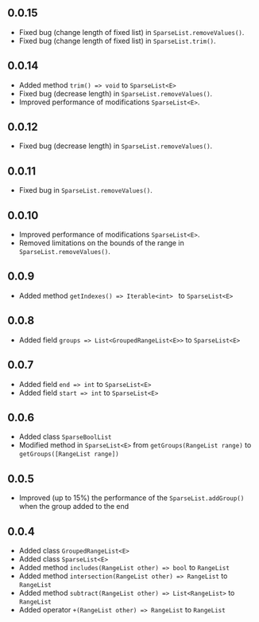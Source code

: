 ## 0.0.15

- Fixed bug (change length of fixed list) in `SparseList.removeValues()`.
- Fixed bug (change length of fixed list) in `SparseList.trim()`.

## 0.0.14

- Added method `trim() => void` to `SparseList<E>`
- Fixed bug (decrease length) in `SparseList.removeValues()`.
- Improved performance of modifications `SparseList<E>`.

## 0.0.12

- Fixed bug (decrease length) in `SparseList.removeValues()`.

## 0.0.11

- Fixed bug in `SparseList.removeValues()`.

## 0.0.10

- Improved performance of modifications `SparseList<E>`.
- Removed limitations on the bounds of the range in `SparseList.removeValues()`.

## 0.0.9

- Added method `getIndexes() => Iterable<int> ` to `SparseList<E>`

## 0.0.8

- Added field `groups => List<GroupedRangeList<E>>` to `SparseList<E>`

## 0.0.7

- Added field `end => int` to `SparseList<E>` 
- Added field `start => int` to `SparseList<E>`

## 0.0.6

- Added class `SparseBoolList`
- Modified method in `SparseList<E>` from `getGroups(RangeList range)` to `getGroups([RangeList range])`

## 0.0.5

- Improved (up to 15%) the performance of the `SparseList.addGroup()` when the group added to the end

## 0.0.4

- Added class `GroupedRangeList<E>`
- Added class `SparseList<E>`
- Added method `includes(RangeList other) => bool` to `RangeList`
- Added method `intersection(RangeList other) => RangeList` to `RangeList`
- Added method `subtract(RangeList other) => List<RangeList>` to `RangeList`
- Added operator `+(RangeList other) => RangeList` to `RangeList`

